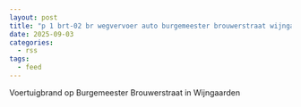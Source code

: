 ```yaml
---
layout: post
title: "p 1 brt-02 br wegvervoer auto burgemeester brouwerstraat wijngaarden 187131"
date: 2025-09-03
categories: 
  - rss
tags: 
  - feed
---
```


Voertuigbrand op Burgemeester Brouwerstraat in Wijngaarden

